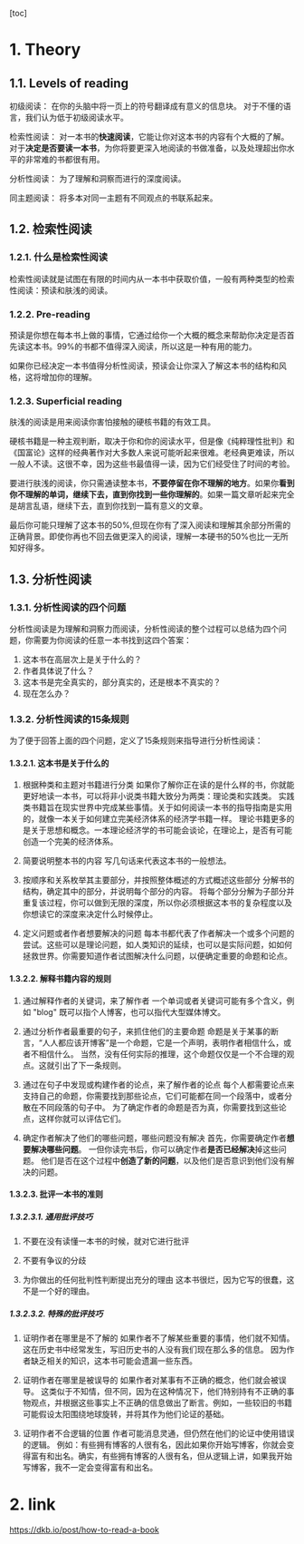 [toc]

# 1. Theory
## 1.1. Levels of reading
初级阅读：
在你的头脑中将一页上的符号翻译成有意义的信息块。
对于不懂的语言，我们认为低于初级阅读水平。

检索性阅读：
对一本书的**快速阅读**，它能让你对这本书的内容有个大概的了解。
对于**决定是否要读一本书**，为你将要更深入地阅读的书做准备，以及处理超出你水平的非常难的书都很有用。

分析性阅读：
为了理解和洞察而进行的深度阅读。

同主题阅读：
将多本对同一主题有不同观点的书联系起来。

## 1.2. 检索性阅读
### 1.2.1. 什么是检索性阅读
检索性阅读就是试图在有限的时间内从一本书中获取价值，一般有两种类型的检索性阅读：预读和肤浅的阅读。

### 1.2.2. Pre-reading
预读是你想在每本书上做的事情，它通过给你一个大概的概念来帮助你决定是否首先读这本书。99%的书都不值得深入阅读，所以这是一种有用的能力。

如果你已经决定一本书值得分析性阅读，预读会让你深入了解这本书的结构和风格，这将增加你的理解。

### 1.2.3. Superficial reading
肤浅的阅读是用来阅读你害怕接触的硬核书籍的有效工具。

硬核书籍是一种主观判断，取决于你和你的阅读水平，但是像《纯粹理性批判》和《国富论》这样的经典著作对大多数人来说可能听起来很难。老经典更难读，所以一般人不读。这很不幸，因为这些书最值得一读，因为它们经受住了时间的考验。

要进行肤浅的阅读，你只需通读整本书，**不要停留在你不理解的地方**。如果你**看到你不理解的单词，继续下去，直到你找到一些你理解的**。如果一篇文章听起来完全是胡言乱语，继续下去，直到你找到一篇有意义的文章。

最后你可能只理解了这本书的50%,但现在你有了深入阅读和理解其余部分所需的正确背景。即使你再也不回去做更深入的阅读，理解一本硬书的50%也比一无所知好得多。

## 1.3. 分析性阅读
### 1.3.1. 分析性阅读的四个问题
分析性阅读是为理解和洞察力而阅读，分析性阅读的整个过程可以总结为四个问题，你需要为你阅读的任意一本书找到这四个答案：
1. 这本书在高层次上是关于什么的？
2. 作者具体说了什么？
3. 这本书是完全真实的，部分真实的，还是根本不真实的？
4. 现在怎么办？

### 1.3.2. 分析性阅读的15条规则
为了便于回答上面的四个问题，定义了15条规则来指导进行分析性阅读：

#### 1.3.2.1. 这本书是关于什么的
1. 根据种类和主题对书籍进行分类
如果你了解你正在读的是什么样的书，你就能更好地读一本书，可以将非小说类书籍大致分为两类：理论类和实践类。
实践类书籍旨在现实世界中完成某些事情。关于如何阅读一本书的指导指南是实用的，就像一本关于如何建立完美经济体系的经济学书籍一样。
理论书籍更多的是关于思想和概念。一本理论经济学的书可能会谈论，在理论上，是否有可能创造一个完美的经济体系。

2. 简要说明整本书的内容
写几句话来代表这本书的一般想法。

3. 按顺序和关系枚举其主要部分，并按照整体概述的方式概述这些部分
分解书的结构，确定其中的部分，并说明每个部分的内容。
将每个部分分解为子部分并重复该过程，你可以做到无限的深度，所以你必须根据这本书的复杂程度以及你想读它的深度来决定什么时候停止。

4. 定义问题或者作者想要解决的问题
每本书都代表了作者解决一个或多个问题的尝试。这些可以是理论问题，如人类知识的延续，也可以是实际问题，如如何拯救世界。你需要知道作者试图解决什么问题，以便确定重要的命题和论点。

#### 1.3.2.2. 解释书籍内容的规则
1. 通过解释作者的关键词，来了解作者
一个单词或者关键词可能有多个含义，例如 "blog" 既可以指个人博客，也可以指代大型媒体博文。

2. 通过分析作者最重要的句子，来抓住他们的主要命题
命题是关于某事的断言，“人人都应该开博客”是一个命题，它是一个声明，表明作者相信什么，或者不相信什么。
当然，没有任何实际的推理，这个命题仅仅是一个不合理的观点。这就引出了下一条规则。

3. 通过在句子中发现或构建作者的论点，来了解作者的论点
每个人都需要论点来支持自己的命题，你需要找到那些论点，它们可能都在同一个段落中，或者分散在不同段落的句子中。
为了确定作者的命题是否为真，你需要找到这些论点，这样你就可以评估它们。

4. 确定作者解决了他们的哪些问题，哪些问题没有解决
首先，你需要确定作者**想要解决哪些问题**。
一但你读完书后，你可以确定作者**是否已经解决**掉这些问题。
他们是否在这个过程中**创造了新的问题**，以及他们是否意识到他们没有解决的问题。

#### 1.3.2.3. 批评一本书的准则
##### 1.3.2.3.1. 通用批评技巧
1. 不要在没有读懂一本书的时候，就对它进行批评

2. 不要有争议的分歧

3. 为你做出的任何批判性判断提出充分的理由
这本书很烂，因为它写的很蠢，这不是一个好的理由。

##### 1.3.2.3.2. 特殊的批评技巧
1. 证明作者在哪里是不了解的
如果作者不了解某些重要的事情，他们就不知情。
这在历史书中经常发生，写旧历史书的人没有我们现在那么多的信息。
因为作者缺乏相关的知识，这本书可能会遗漏一些东西。

2. 证明作者在哪里是被误导的
如果作者对某事有不正确的概念，他们就会被误导。
这类似于不知情，但不同，因为在这种情况下，他们特别持有不正确的事物观点，并根据这些事实上不正确的信息做出了断言。例如，一些较旧的书籍可能假设太阳围绕地球旋转，并将其作为他们论证的基础。

3. 证明作者不合逻辑的位置
作者可能消息灵通，但仍然在他们的论证中使用错误的逻辑。
例如：有些拥有博客的人很有名，因此如果你开始写博客，你就会变得富有和出名。确实，有些拥有博客的人很有名，但从逻辑上讲，如果我开始写博客，我不一定会变得富有和出名。




# 2. link
https://dkb.io/post/how-to-read-a-book